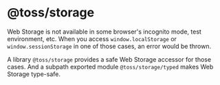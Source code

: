 # @toss/storage

Web Storage is not available in some browser's incognito mode, test environment, etc. When you access `window.localStorage` or `window.sessionStorage` in one of those cases, an error would be thrown.

A library `@toss/storage` provides a safe Web Storage accessor for those cases. And a subpath exported module `@toss/storage/typed` makes Web Storage type-safe.
